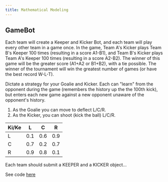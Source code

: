 ```yaml
---
title: Mathematical Modeling
---
```

## GameBot

Each team will create a Keeper and Kicker Bot, and each team will play every other team in a game once.  In the game, Team A's Kicker plays Team B's Keeper 100 times (resulting in a score A1-B1), and Team B's Kicker plays Team A's Keeper 100 times (resulting in a score A2-B2).  The winner of this game will be the greater score (A1+A2 or B1+B2), with a tie possible.  The winner of the tournament will win the greatest number of games (or have the best record W-L-T).  

Dictate a strategy for your Goalie and Kicker.  Each can "learn" from the opponent during the game (remembers the history up the the 100th kick), but enters each new game against a new opponent unaware of the opponent's history. 

1. As the Goalie you can move to deflect L/C/R. 
2. As the Kicker, you can shoot (kick the ball) L/C/R.

Ki/Ke   |  L  |  C  |  R 
------- | --- | --- | ---
 L      | 0.1 | 0.6 | 0.9
 C      | 0.7 | 0.2 | 0.7 
 R      | 0.9 | 0.8 | 0.1
 
Each team should submit a KEEPER and a KICKER object...

See code [here](https://gist.github.com/c6324b6bdd9b5352e641)
